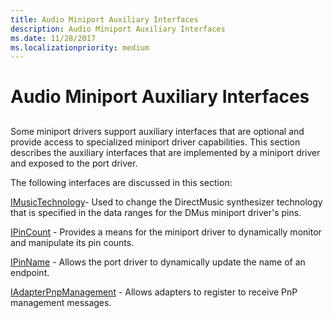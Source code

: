 ```yaml
---
title: Audio Miniport Auxiliary Interfaces
description: Audio Miniport Auxiliary Interfaces
ms.date: 11/28/2017
ms.localizationpriority: medium
---
```


# Audio Miniport Auxiliary Interfaces


## <span id="ddk_audio_miniport_auxiliary_interfaces_ks"></span><span id="DDK_AUDIO_MINIPORT_AUXILIARY_INTERFACES_KS"></span>


Some miniport drivers support auxiliary interfaces that are optional and provide access to specialized miniport driver capabilities. This section describes the auxiliary interfaces that are implemented by a miniport driver and exposed to the port driver.

The following interfaces are discussed in this section:

[IMusicTechnology](/windows-hardware/drivers/ddi/portcls/nn-portcls-imusictechnology)- Used to change the DirectMusic synthesizer technology that is specified in the data ranges for the DMus miniport driver's pins.

[IPinCount](/windows-hardware/drivers/ddi/portcls/nn-portcls-ipincount) - Provides a means for the miniport driver to dynamically monitor and manipulate its pin counts.

[IPinName](/windows-hardware/drivers/ddi/portcls/nf-portcls-ipinname-getpinname) - Allows the port driver to dynamically update the name of an endpoint.

[IAdapterPnpManagement](/windows-hardware/drivers/ddi/portcls/nn-portcls-iadapterpnpmanagement) - Allows adapters to register to receive PnP management messages.

 


